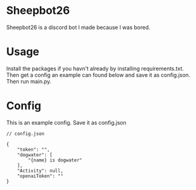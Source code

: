 # Sheepbot26
Sheepbot26 is a discord bot I made because I was bored.

# Usage
Install the packages if you havn't already by installing requirements.txt.
Then get a config an example can found below and save it as config.json.
Then run main.py.

# Config
This is an example config. Save it as config.json
```
// config.json

{
	"token": "",
	"dogwater": [
		"{name} is dogwater"
	],
	"Activity": null,
	"openaiToken": ""
}
```